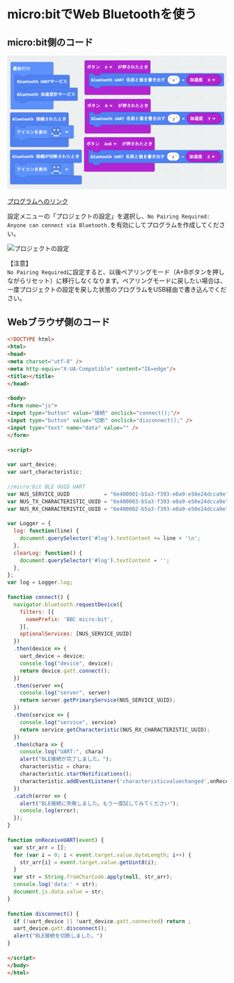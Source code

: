 # micro:bitでWeb Bluetoothを使う

## micro:bit側のコード

![micro:bit側のコード](bt_code.png)

[プログラムへのリンク](https://makecode.microbit.org/_VW8TW4etW0bd)

設定メニューの「プロジェクトの設定」を選択し、`No Pairing Required: Anyone can connect via Bluetooth.`を有効にしてプログラムを作成してください。

![プロジェクトの設定](settings.png)

【注意】  
`No Pairing Required`に設定すると、以後ペアリングモード（A+Bボタンを押しながらリセット）に移行しなくなります。ペアリングモードに戻したい場合は、一度プロジェクトの設定を戻した状態のプログラムをUSB経由で書き込んでください。

## Webブラウザ側のコード

```html
<!DOCTYPE html>
<html>
<head>
<meta charset="utf-8" />
<meta http-equiv="X-UA-Compatible" content="IE=edge"/>
<title></title>
</head>

<body>
<form name="js">
<input type="button" value="接続" onclick="connect();"/>
<input type="button" value="切断" onclick="disconnect();" />
<input type="text" name="data" value="" />
</form>

<script>

var uart_device;
var uart_characteristic;

//micro:bit BLE UUID UART
var NUS_SERVICE_UUID           = "6e400001-b5a3-f393-e0a9-e50e24dcca9e";
var NUS_TX_CHARACTERISTIC_UUID = "6e400003-b5a3-f393-e0a9-e50e24dcca9e";
var NUS_RX_CHARACTERISTIC_UUID = "6e400002-b5a3-f393-e0a9-e50e24dcca9e";

var Logger = {
  log: function(line) {
    document.querySelector('#log').textContent += line + '\n';
  },
  clearLog: function() {
    document.querySelector('#log').textContent = '';
  },
};
var log = Logger.log;

function connect() {
  navigator.bluetooth.requestDevice({
    filters: [{
      namePrefix: 'BBC micro:bit',
    }],
    optionalServices: [NUS_SERVICE_UUID]
  })
  .then(device => {
    uart_device = device;
    console.log("device", device);
    return device.gatt.connect();
  })
  .then(server =>{
    console.log("server", server)
    return server.getPrimaryService(NUS_SERVICE_UUID);
  })
  .then(service => {
    console.log("service", service)
    return service.getCharacteristic(NUS_RX_CHARACTERISTIC_UUID);
  })
  .then(chara => {
    console.log("UART:", chara)
    alert("BLE接続が完了しました。");
    characteristic = chara;
    characteristic.startNotifications();
    characteristic.addEventListener('characteristicvaluechanged',onReceiveUART);
  })
  .catch(error => {
    alert("BLE接続に失敗しました。もう一度試してみてください");
    console.log(error);
  });
}

function onReceiveUART(event) {
  var str_arr = [];
  for (var i = 0; i < event.target.value.byteLength; i++) {
    str_arr[i] = event.target.value.getUint8(i);
  }
  var str = String.fromCharCode.apply(null, str_arr);
  console.log('data:' + str);
  document.js.data.value = str;
}

function disconnect() {
  if (!uart_device || !uart_device.gatt.connected) return ;
  uart_device.gatt.disconnect();
  alert("BLE接続を切断しました。")
}

</script>
</body>
</html>
```
